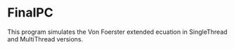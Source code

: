 # FinalPC
This program simulates the Von Foerster extended ecuation in SingleThread and MultiThread versions.
